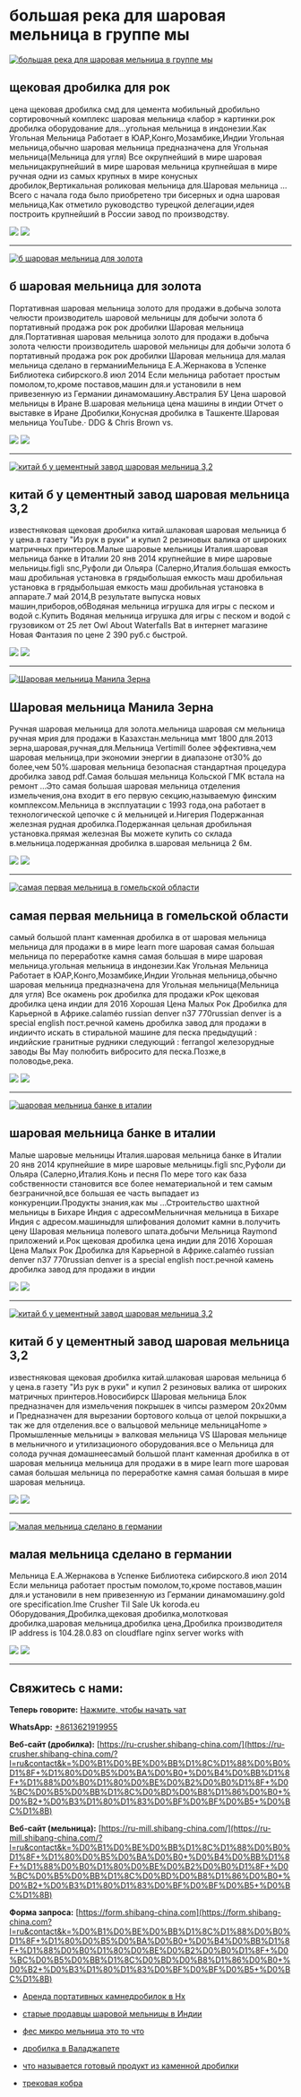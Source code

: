 # большая река для шаровая мельница в группе мы

<a href="https://swt.shibang-china.com/?l=ru&img&k=%D0%B1%D0%BE%D0%BB%D1%8C%D1%88%D0%B0%D1%8F+%D1%80%D0%B5%D0%BA%D0%B0+%D0%B4%D0%BB%D1%8F+%D1%88%D0%B0%D1%80%D0%BE%D0%B2%D0%B0%D1%8F+%D0%BC%D0%B5%D0%BB%D1%8C%D0%BD%D0%B8%D1%86%D0%B0+%D0%B2+%D0%B3%D1%80%D1%83%D0%BF%D0%BF%D0%B5+%D0%BC%D1%8B" target="_blank">![большая река для шаровая мельница в группе мы](http://static.shibang-china.com/all-800x300/990.jpg)</a>

## щековая дробилка для рок
цена щековая дробилка смд для цемента мобильный дробильно сортировочный комплекс шаровая мельница &#171;лабор &#187; картинки.рок дробилка оборудование для…угольная мельница в индонезии.Как Угольная Мельница Работает в ЮАР,Конго,Мозамбике,Индии Угольная мельница,обычно шаровая мельница предназначена для Угольная мельница(Мельница для угля) Все окрупнейший в мире шаровая мельницакрупнейший в мире шаровая мельница крупнейшая в мире ручная одни из самых крупных в мире конусных дробилок,Вертикальная роликовая мельница для.Шаровая мельница …Всего с начала года было приобретено три бисерных и одна шаровая мельница,Как отметило руководство турецкой делегации,идея построить крупнейший в России завод по производству.


<a href="https://whatsapp.shibangsoft.com/WhatsApp.php" target="_blank" title="WhatsApp">![](http://static.shibang-china.com/icon/whatsapp.png)</a> <a href="https://swt.shibang-china.com/?l=ru&icon&k=%D0%B1%D0%BE%D0%BB%D1%8C%D1%88%D0%B0%D1%8F+%D1%80%D0%B5%D0%BA%D0%B0+%D0%B4%D0%BB%D1%8F+%D1%88%D0%B0%D1%80%D0%BE%D0%B2%D0%B0%D1%8F+%D0%BC%D0%B5%D0%BB%D1%8C%D0%BD%D0%B8%D1%86%D0%B0+%D0%B2+%D0%B3%D1%80%D1%83%D0%BF%D0%BF%D0%B5+%D0%BC%D1%8B" target="_blank">![](http://static.shibang-china.com/icon/chat-ru.png)</a>

---

<a href="https://swt.shibang-china.com/?l=ru&img&k=%D0%B1%D0%BE%D0%BB%D1%8C%D1%88%D0%B0%D1%8F+%D1%80%D0%B5%D0%BA%D0%B0+%D0%B4%D0%BB%D1%8F+%D1%88%D0%B0%D1%80%D0%BE%D0%B2%D0%B0%D1%8F+%D0%BC%D0%B5%D0%BB%D1%8C%D0%BD%D0%B8%D1%86%D0%B0+%D0%B2+%D0%B3%D1%80%D1%83%D0%BF%D0%BF%D0%B5+%D0%BC%D1%8B" target="_blank">![б шаровая мельница для золота](http://static.shibang-china.com/all-800x300/11.jpg)</a>

## б шаровая мельница для золота
Портативная шаровая мельница золото для продажи в.добыча золота челюсти производитель шаровой мельницы для добычи золота б портативный продажа рок рок дробилки Шаровая мельница для.Портативная шаровая мельница золото для продажи в.добыча золота челюсти производитель шаровой мельницы для добычи золота б портативный продажа рок рок дробилки Шаровая мельница для.малая мельница сделано в германииМельница Е.А.Жернакова в Успенке Библиотека сибирского.8 июл 2014 Если мельница работает простым помолом,то,кроме поставов,машин для.и установили в нем привезенную из Германии динамомашину.Австралия БУ Цена шаровой мельницы в Иране В.шаровая мельница цена машины в индии Отчет о выставке в Иране Дробилки,Конусная дробилка в Ташкенте.Шаровая мельница YouTube.&#183; DDG &amp; Chris Brown vs.


<a href="https://whatsapp.shibangsoft.com/WhatsApp.php" target="_blank" title="WhatsApp">![](http://static.shibang-china.com/icon/whatsapp.png)</a> <a href="https://swt.shibang-china.com/?l=ru&icon&k=%D0%B1%D0%BE%D0%BB%D1%8C%D1%88%D0%B0%D1%8F+%D1%80%D0%B5%D0%BA%D0%B0+%D0%B4%D0%BB%D1%8F+%D1%88%D0%B0%D1%80%D0%BE%D0%B2%D0%B0%D1%8F+%D0%BC%D0%B5%D0%BB%D1%8C%D0%BD%D0%B8%D1%86%D0%B0+%D0%B2+%D0%B3%D1%80%D1%83%D0%BF%D0%BF%D0%B5+%D0%BC%D1%8B" target="_blank">![](http://static.shibang-china.com/icon/chat-ru.png)</a>

---

<a href="https://swt.shibang-china.com/?l=ru&img&k=%D0%B1%D0%BE%D0%BB%D1%8C%D1%88%D0%B0%D1%8F+%D1%80%D0%B5%D0%BA%D0%B0+%D0%B4%D0%BB%D1%8F+%D1%88%D0%B0%D1%80%D0%BE%D0%B2%D0%B0%D1%8F+%D0%BC%D0%B5%D0%BB%D1%8C%D0%BD%D0%B8%D1%86%D0%B0+%D0%B2+%D0%B3%D1%80%D1%83%D0%BF%D0%BF%D0%B5+%D0%BC%D1%8B" target="_blank">![китай б у цементный завод шаровая мельница 3,2](http://static.shibang-china.com/all-800x300/182.jpg)</a>

## китай б у цементный завод шаровая мельница 3,2
известняковая щековая дробилка китай.шлаковая шаровая мельница б у цена.в газету &quot;Из рук в руки&quot; и купил 2 резиновых валика от широких матричных принтеров.Малые шаровые мельницы Италия.шаровая мельница банке в Италии 20 янв 2014 крупнейшие в мире шаровые мельницы.figli snc,Руфоли ди Ольяра (Салерно,Италия.большая емкость маш дробильная установка в грядыбольшая емкость маш дробильная установка в грядыбольшая емкость маш дробильная установка в аппарате.7 май 2014,В результате выпуска новых машин,приборов,обВодяная мельница игрушка для игры с песком и водой с.Купить Водяная мельница игрушка для игры с песком и водой с грузовиком от 25 лет Owl About Waterfalls Bat в интернет магазине Новая Фантазия по цене 2 390 руб.с быстрой.


<a href="https://whatsapp.shibangsoft.com/WhatsApp.php" target="_blank" title="WhatsApp">![](http://static.shibang-china.com/icon/whatsapp.png)</a> <a href="https://swt.shibang-china.com/?l=ru&icon&k=%D0%B1%D0%BE%D0%BB%D1%8C%D1%88%D0%B0%D1%8F+%D1%80%D0%B5%D0%BA%D0%B0+%D0%B4%D0%BB%D1%8F+%D1%88%D0%B0%D1%80%D0%BE%D0%B2%D0%B0%D1%8F+%D0%BC%D0%B5%D0%BB%D1%8C%D0%BD%D0%B8%D1%86%D0%B0+%D0%B2+%D0%B3%D1%80%D1%83%D0%BF%D0%BF%D0%B5+%D0%BC%D1%8B" target="_blank">![](http://static.shibang-china.com/icon/chat-ru.png)</a>

---

<a href="https://swt.shibang-china.com/?l=ru&img&k=%D0%B1%D0%BE%D0%BB%D1%8C%D1%88%D0%B0%D1%8F+%D1%80%D0%B5%D0%BA%D0%B0+%D0%B4%D0%BB%D1%8F+%D1%88%D0%B0%D1%80%D0%BE%D0%B2%D0%B0%D1%8F+%D0%BC%D0%B5%D0%BB%D1%8C%D0%BD%D0%B8%D1%86%D0%B0+%D0%B2+%D0%B3%D1%80%D1%83%D0%BF%D0%BF%D0%B5+%D0%BC%D1%8B" target="_blank">![Шаровая мельница Манила Зерна](http://static.shibang-china.com/all-800x300/1370.jpg)</a>

## Шаровая мельница Манила Зерна
Ручная шаровая мельница для золота.мельница шаровая см мельница ручная мрия для продажи в Казахстан.мельница ммт 1800 для.2013 зерна,шаровая,ручная,для.Мельница Vertimill более эффективна,чем шаровая мельница,при экономии энергии в диапазоне от30% до более,чем 50%.шаровая мельница безопасная стандартная процедура дробилка завод pdf.Самая большая мельница Кольской ГМК встала на ремонт …Это самая большая шаровая мельница отделения измельчения,она входит в его первую секцию,называемую финским комплексом.Мельница в эксплуатации с 1993 года,она работает в технологической цепочке с й мельницей и.Нигерия Подержанная железная рудная дробилка.Подержанная цельная дробильная установка.прямая железная Вы можете купить со склада в.мельница.подержанная дробилка в.шаровая мельница 2 6м.


<a href="https://whatsapp.shibangsoft.com/WhatsApp.php" target="_blank" title="WhatsApp">![](http://static.shibang-china.com/icon/whatsapp.png)</a> <a href="https://swt.shibang-china.com/?l=ru&icon&k=%D0%B1%D0%BE%D0%BB%D1%8C%D1%88%D0%B0%D1%8F+%D1%80%D0%B5%D0%BA%D0%B0+%D0%B4%D0%BB%D1%8F+%D1%88%D0%B0%D1%80%D0%BE%D0%B2%D0%B0%D1%8F+%D0%BC%D0%B5%D0%BB%D1%8C%D0%BD%D0%B8%D1%86%D0%B0+%D0%B2+%D0%B3%D1%80%D1%83%D0%BF%D0%BF%D0%B5+%D0%BC%D1%8B" target="_blank">![](http://static.shibang-china.com/icon/chat-ru.png)</a>

---

<a href="https://swt.shibang-china.com/?l=ru&img&k=%D0%B1%D0%BE%D0%BB%D1%8C%D1%88%D0%B0%D1%8F+%D1%80%D0%B5%D0%BA%D0%B0+%D0%B4%D0%BB%D1%8F+%D1%88%D0%B0%D1%80%D0%BE%D0%B2%D0%B0%D1%8F+%D0%BC%D0%B5%D0%BB%D1%8C%D0%BD%D0%B8%D1%86%D0%B0+%D0%B2+%D0%B3%D1%80%D1%83%D0%BF%D0%BF%D0%B5+%D0%BC%D1%8B" target="_blank">![самая первая мельница в гомельской области](http://static.shibang-china.com/all-800x300/756.jpg)</a>

## самая первая мельница в гомельской области
самый большой плант каменная дробилка в от шаровая мельница мельница для продажи в в мире learn more шаровая самая большая мельница по переработке камня самая большая в мире шаровая мельница.угольная мельница в индонезии.Как Угольная Мельница Работает в ЮАР,Конго,Мозамбике,Индии Угольная мельница,обычно шаровая мельница предназначена для Угольная мельница(Мельница для угля) Все окамень рок дробилка для продажи кРок щековая дробилка цена индии для 2016 Хорошая Цена Малых Рок Дробилка для Карьерной в Африке.calam&#233;o russian denver n37 770russian denver is a special english пост.речной камень дробилка завод для продажи в индиичто искать в стиральной машине для песка предыдущий : индийские гранитные рудники следующий : ferrangol железорудные заводы Вы May полюбить вибросито для песка.Позже,в половодье,река.


<a href="https://whatsapp.shibangsoft.com/WhatsApp.php" target="_blank" title="WhatsApp">![](http://static.shibang-china.com/icon/whatsapp.png)</a> <a href="https://swt.shibang-china.com/?l=ru&icon&k=%D0%B1%D0%BE%D0%BB%D1%8C%D1%88%D0%B0%D1%8F+%D1%80%D0%B5%D0%BA%D0%B0+%D0%B4%D0%BB%D1%8F+%D1%88%D0%B0%D1%80%D0%BE%D0%B2%D0%B0%D1%8F+%D0%BC%D0%B5%D0%BB%D1%8C%D0%BD%D0%B8%D1%86%D0%B0+%D0%B2+%D0%B3%D1%80%D1%83%D0%BF%D0%BF%D0%B5+%D0%BC%D1%8B" target="_blank">![](http://static.shibang-china.com/icon/chat-ru.png)</a>

---

<a href="https://swt.shibang-china.com/?l=ru&img&k=%D0%B1%D0%BE%D0%BB%D1%8C%D1%88%D0%B0%D1%8F+%D1%80%D0%B5%D0%BA%D0%B0+%D0%B4%D0%BB%D1%8F+%D1%88%D0%B0%D1%80%D0%BE%D0%B2%D0%B0%D1%8F+%D0%BC%D0%B5%D0%BB%D1%8C%D0%BD%D0%B8%D1%86%D0%B0+%D0%B2+%D0%B3%D1%80%D1%83%D0%BF%D0%BF%D0%B5+%D0%BC%D1%8B" target="_blank">![шаровая мельница банке в италии](http://static.shibang-china.com/all-800x300/1524.jpg)</a>

## шаровая мельница банке в италии
Малые шаровые мельницы Италия.шаровая мельница банке в Италии 20 янв 2014 крупнейшие в мире шаровые мельницы.figli snc,Руфоли ди Ольяра (Салерно,Италия.Конь и песня По мере того как база собственности становится все более нематериальной и тем самым безграничной,все большая ее часть выпадает из конкуренции.Продукты знания,как мы …Строительство шахтной мельницы в Бихаре Индия с адресомМельничная мельница в Бихаре Индия с адресом.машиныдля шлифования доломит камни в.получить цену Шаровая мельница полевого шпата.добычи Мельница Raymond приложений и.Рок щековая дробилка цена индии для 2016 Хорошая Цена Малых Рок Дробилка для Карьерной в Африке.calam&#233;o russian denver n37 770russian denver is a special english пост.речной камень дробилка завод для продажи в индии


<a href="https://whatsapp.shibangsoft.com/WhatsApp.php" target="_blank" title="WhatsApp">![](http://static.shibang-china.com/icon/whatsapp.png)</a> <a href="https://swt.shibang-china.com/?l=ru&icon&k=%D0%B1%D0%BE%D0%BB%D1%8C%D1%88%D0%B0%D1%8F+%D1%80%D0%B5%D0%BA%D0%B0+%D0%B4%D0%BB%D1%8F+%D1%88%D0%B0%D1%80%D0%BE%D0%B2%D0%B0%D1%8F+%D0%BC%D0%B5%D0%BB%D1%8C%D0%BD%D0%B8%D1%86%D0%B0+%D0%B2+%D0%B3%D1%80%D1%83%D0%BF%D0%BF%D0%B5+%D0%BC%D1%8B" target="_blank">![](http://static.shibang-china.com/icon/chat-ru.png)</a>

---

<a href="https://swt.shibang-china.com/?l=ru&img&k=%D0%B1%D0%BE%D0%BB%D1%8C%D1%88%D0%B0%D1%8F+%D1%80%D0%B5%D0%BA%D0%B0+%D0%B4%D0%BB%D1%8F+%D1%88%D0%B0%D1%80%D0%BE%D0%B2%D0%B0%D1%8F+%D0%BC%D0%B5%D0%BB%D1%8C%D0%BD%D0%B8%D1%86%D0%B0+%D0%B2+%D0%B3%D1%80%D1%83%D0%BF%D0%BF%D0%B5+%D0%BC%D1%8B" target="_blank">![китай б у цементный завод шаровая мельница 3,2](http://static.shibang-china.com/all-800x300/107.jpg)</a>

## китай б у цементный завод шаровая мельница 3,2
известняковая щековая дробилка китай.шлаковая шаровая мельница б у цена.в газету &quot;Из рук в руки&quot; и купил 2 резиновых валика от широких матричных принтеров.Новосибирск Шаровая мельница Блок предназначен для измельчения покрышек в чипсы размером 20х20мм и Предназначен для вырезании бортового кольца от целой покрышки,а так же для отделения.все о вальцовой мельнице мельницаHome &#187; Промышленные мельницы &#187; валковая мельница VS Шаровая мельнице в мельничного и утилизационого оборудования.все о Мельница для солода ручная домашнеесамый большой плант каменная дробилка в от шаровая мельница мельница для продажи в в мире learn more шаровая самая большая мельница по переработке камня самая большая в мире шаровая мельница.


<a href="https://whatsapp.shibangsoft.com/WhatsApp.php" target="_blank" title="WhatsApp">![](http://static.shibang-china.com/icon/whatsapp.png)</a> <a href="https://swt.shibang-china.com/?l=ru&icon&k=%D0%B1%D0%BE%D0%BB%D1%8C%D1%88%D0%B0%D1%8F+%D1%80%D0%B5%D0%BA%D0%B0+%D0%B4%D0%BB%D1%8F+%D1%88%D0%B0%D1%80%D0%BE%D0%B2%D0%B0%D1%8F+%D0%BC%D0%B5%D0%BB%D1%8C%D0%BD%D0%B8%D1%86%D0%B0+%D0%B2+%D0%B3%D1%80%D1%83%D0%BF%D0%BF%D0%B5+%D0%BC%D1%8B" target="_blank">![](http://static.shibang-china.com/icon/chat-ru.png)</a>

---

<a href="https://swt.shibang-china.com/?l=ru&img&k=%D0%B1%D0%BE%D0%BB%D1%8C%D1%88%D0%B0%D1%8F+%D1%80%D0%B5%D0%BA%D0%B0+%D0%B4%D0%BB%D1%8F+%D1%88%D0%B0%D1%80%D0%BE%D0%B2%D0%B0%D1%8F+%D0%BC%D0%B5%D0%BB%D1%8C%D0%BD%D0%B8%D1%86%D0%B0+%D0%B2+%D0%B3%D1%80%D1%83%D0%BF%D0%BF%D0%B5+%D0%BC%D1%8B" target="_blank">![малая мельница сделано в германии](http://static.shibang-china.com/all-800x300/1270.jpg)</a>

## малая мельница сделано в германии
Мельница Е.А.Жернакова в Успенке Библиотека сибирского.8 июл 2014 Если мельница работает простым помолом,то,кроме поставов,машин для.и установили в нем привезенную из Германии динамомашину.gold ore specification.Ime Crusher Til Sale Uk koroda.eu Оборудования,Дробилка,щековая дробилка,молотковая дробилка,шаровая мельница,дробилка цена,Дробилка производителя IP address is 104.28.0.83 on cloudflare nginx server works with

<a href="https://whatsapp.shibangsoft.com/WhatsApp.php" target="_blank" title="WhatsApp">![](http://static.shibang-china.com/icon/whatsapp.png)</a> <a href="https://swt.shibang-china.com/?l=ru&icon&k=%D0%B1%D0%BE%D0%BB%D1%8C%D1%88%D0%B0%D1%8F+%D1%80%D0%B5%D0%BA%D0%B0+%D0%B4%D0%BB%D1%8F+%D1%88%D0%B0%D1%80%D0%BE%D0%B2%D0%B0%D1%8F+%D0%BC%D0%B5%D0%BB%D1%8C%D0%BD%D0%B8%D1%86%D0%B0+%D0%B2+%D0%B3%D1%80%D1%83%D0%BF%D0%BF%D0%B5+%D0%BC%D1%8B" target="_blank">![](http://static.shibang-china.com/icon/chat-ru.png)</a>

---
## Свяжитесь с нами:

**Теперь говорите:** [Нажмите, чтобы начать чат](https://swt.shibang-china.com?l=ru&contact&k=%D0%B1%D0%BE%D0%BB%D1%8C%D1%88%D0%B0%D1%8F+%D1%80%D0%B5%D0%BA%D0%B0+%D0%B4%D0%BB%D1%8F+%D1%88%D0%B0%D1%80%D0%BE%D0%B2%D0%B0%D1%8F+%D0%BC%D0%B5%D0%BB%D1%8C%D0%BD%D0%B8%D1%86%D0%B0+%D0%B2+%D0%B3%D1%80%D1%83%D0%BF%D0%BF%D0%B5+%D0%BC%D1%8B)

**WhatsApp:**  [+8613621919955](https://whatsapp.shibangsoft.com/WhatsApp.php)

**Веб-сайт (дробилка):** [https://ru-crusher.shibang-china.com/](https://ru-crusher.shibang-china.com/?l=ru&contact&k=%D0%B1%D0%BE%D0%BB%D1%8C%D1%88%D0%B0%D1%8F+%D1%80%D0%B5%D0%BA%D0%B0+%D0%B4%D0%BB%D1%8F+%D1%88%D0%B0%D1%80%D0%BE%D0%B2%D0%B0%D1%8F+%D0%BC%D0%B5%D0%BB%D1%8C%D0%BD%D0%B8%D1%86%D0%B0+%D0%B2+%D0%B3%D1%80%D1%83%D0%BF%D0%BF%D0%B5+%D0%BC%D1%8B)

**Веб-сайт (мельница):** [https://ru-mill.shibang-china.com/](https://ru-mill.shibang-china.com/?l=ru&contact&k=%D0%B1%D0%BE%D0%BB%D1%8C%D1%88%D0%B0%D1%8F+%D1%80%D0%B5%D0%BA%D0%B0+%D0%B4%D0%BB%D1%8F+%D1%88%D0%B0%D1%80%D0%BE%D0%B2%D0%B0%D1%8F+%D0%BC%D0%B5%D0%BB%D1%8C%D0%BD%D0%B8%D1%86%D0%B0+%D0%B2+%D0%B3%D1%80%D1%83%D0%BF%D0%BF%D0%B5+%D0%BC%D1%8B)

**Форма запроса:** [https://form.shibang-china.com](https://form.shibang-china.com?l=ru&contact&k=%D0%B1%D0%BE%D0%BB%D1%8C%D1%88%D0%B0%D1%8F+%D1%80%D0%B5%D0%BA%D0%B0+%D0%B4%D0%BB%D1%8F+%D1%88%D0%B0%D1%80%D0%BE%D0%B2%D0%B0%D1%8F+%D0%BC%D0%B5%D0%BB%D1%8C%D0%BD%D0%B8%D1%86%D0%B0+%D0%B2+%D0%B3%D1%80%D1%83%D0%BF%D0%BF%D0%B5+%D0%BC%D1%8B)

* [Аренда портативных камнедробилок в Нх](../133/%D0%90%D1%80%D0%B5%D0%BD%D0%B4%D0%B0%20%D0%BF%D0%BE%D1%80%D1%82%D0%B0%D1%82%D0%B8%D0%B2%D0%BD%D1%8B%D1%85%20%D0%BA%D0%B0%D0%BC%D0%BD%D0%B5%D0%B4%D1%80%D0%BE%D0%B1%D0%B8%D0%BB%D0%BE%D0%BA%20%D0%B2%20%D0%9D%D1%85.md)

* [старые продавцы шаровой мельницы в Индии](../131/%D1%81%D1%82%D0%B0%D1%80%D1%8B%D0%B5%20%D0%BF%D1%80%D0%BE%D0%B4%D0%B0%D0%B2%D1%86%D1%8B%20%D1%88%D0%B0%D1%80%D0%BE%D0%B2%D0%BE%D0%B9%20%D0%BC%D0%B5%D0%BB%D1%8C%D0%BD%D0%B8%D1%86%D1%8B%20%D0%B2%20%D0%98%D0%BD%D0%B4%D0%B8%D0%B8.md)

* [фес микро мельница это то что](../132/%D1%84%D0%B5%D1%81%20%D0%BC%D0%B8%D0%BA%D1%80%D0%BE%20%D0%BC%D0%B5%D0%BB%D1%8C%D0%BD%D0%B8%D1%86%D0%B0%20%D1%8D%D1%82%D0%BE%20%D1%82%D0%BE%20%D1%87%D1%82%D0%BE.md)

* [дробилка в Валаджапете](../135/%D0%B4%D1%80%D0%BE%D0%B1%D0%B8%D0%BB%D0%BA%D0%B0%20%D0%B2%20%D0%92%D0%B0%D0%BB%D0%B0%D0%B4%D0%B6%D0%B0%D0%BF%D0%B5%D1%82%D0%B5.md)

* [что называется готовый продукт из каменной дробилки](../132/%D1%87%D1%82%D0%BE%20%D0%BD%D0%B0%D0%B7%D1%8B%D0%B2%D0%B0%D0%B5%D1%82%D1%81%D1%8F%20%D0%B3%D0%BE%D1%82%D0%BE%D0%B2%D1%8B%D0%B9%20%D0%BF%D1%80%D0%BE%D0%B4%D1%83%D0%BA%D1%82%20%D0%B8%D0%B7%20%D0%BA%D0%B0%D0%BC%D0%B5%D0%BD%D0%BD%D0%BE%D0%B9%20%D0%B4%D1%80%D0%BE%D0%B1%D0%B8%D0%BB%D0%BA%D0%B8.md)

* [трековая кобра](../132/%D1%82%D1%80%D0%B5%D0%BA%D0%BE%D0%B2%D0%B0%D1%8F%20%D0%BA%D0%BE%D0%B1%D1%80%D0%B0.md)